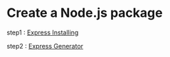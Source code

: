# Create a Node.js package

step1 : [Express Installing](http://expressjs.com/starter/installing.html)

step2 : [Express Generator](http://expressjs.com/starter/generator.html)